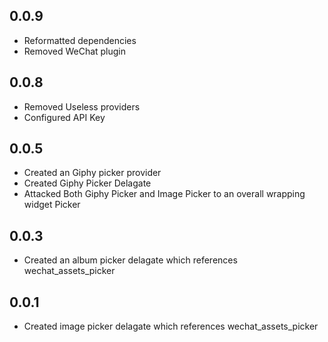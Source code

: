 ## 0.0.9

* Reformatted dependencies
* Removed WeChat plugin

## 0.0.8

* Removed Useless providers
* Configured API Key

## 0.0.5

* Created an Giphy picker provider
* Created Giphy Picker Delagate
* Attacked Both Giphy Picker and Image Picker to an overall wrapping widget Picker

## 0.0.3

* Created an album picker delagate which references wechat_assets_picker

## 0.0.1

* Created image picker delagate which references wechat_assets_picker